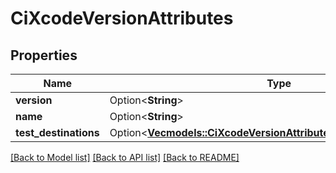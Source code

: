 # CiXcodeVersionAttributes

## Properties

Name | Type | Description | Notes
------------ | ------------- | ------------- | -------------
**version** | Option<**String**> |  | [optional]
**name** | Option<**String**> |  | [optional]
**test_destinations** | Option<[**Vec<models::CiXcodeVersionAttributesTestDestinationsInner>**](CiXcodeVersion_attributes_testDestinations_inner.md)> |  | [optional]

[[Back to Model list]](../README.md#documentation-for-models) [[Back to API list]](../README.md#documentation-for-api-endpoints) [[Back to README]](../README.md)


